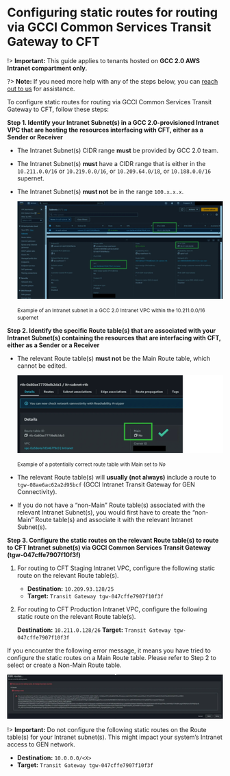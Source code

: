 # Configuring static routes for routing via GCCI Common Services Transit Gateway to CFT

!> **Important:** This guide applies to tenants hosted on **GCC 2.0 AWS Intranet compartment only**.

?> **Note:** If you need more help with any of the steps below, you can [reach out to us](http://go.gov.sg/cft-sm) for assistance.


To configure static routes for routing via GCCI Common Services Transit Gateway to CFT, follow these steps:

**Step 1.	Identify your Intranet Subnet(s) in a GCC 2.0-provisioned Intranet VPC that are hosting the resources interfacing with CFT, either as a Sender or Receiver**

- The Intranet Subnet(s) CIDR range **must** be provided by GCC 2.0 team.
- The Intranet Subnet(s) **must** have a CIDR range that is either in the `10.211.0.0/16` or `10.219.0.0/16`, or `10.209.64.0/18`, or `10.188.0.0/16` supernet.
- The Intranet Subnet(s) **must not** be in the range `100.x.x.x`.

    ![tgw](/assets/tgw.png)
 
    <small>Example of an Intranet subnet in a GCC 2.0 Intranet VPC within the 10.211.0.0/16 supernet</small>

**Step 2. Identify the specific Route table(s) that are associated with your Intranet Subnet(s) containing the resources that are interfacing with CFT, either as a Sender or a Receiver**

- The relevant Route table(s) **must not** be the Main Route table, which cannot be edited.
 
    ![route-table](/assets/route-table.png)

    <small>Example of a potentially correct route table with Main set to *No*</small>

- The relevant Route table(s) will **usually (not always)** include a route to `tgw-08ae6ac62a2d95bcf` (GCCI Intranet Transit Gateway for GEN Connectivity).

- If you do not have a “non-Main” Route table(s) associated with the relevant Intranet Subnet(s), you would first have to create the “non-Main” Route table(s) and associate it with the relevant Intranet Subnet(s).

**Step 3. Configure the static routes on the relevant Route table(s) to route to CFT Intranet subnet(s) via GCCI Common Services Transit Gateway (tgw-047cffe7907f10f3f)**

1. For routing to CFT Staging Intranet VPC, configure the following static route on the relevant Route table(s).
    - **Destination:** `10.209.93.128/25`
    - **Target:** `Transit Gateway tgw-047cffe7907f10f3f`

2. For routing to CFT Production Intranet VPC, configure the following static route on the relevant Route table(s).

    **Destination:** `10.211.0.128/26`
    **Target:** `Transit Gateway tgw-047cffe7907f10f3f`

If you encounter the following error message, it means you have tried to configure the static routes on a Main Route table. Please refer to Step 2 to select or create a Non-Main Route table.
 
![route-error](/assets/route-error.png)

!> **Important:** Do not configure the following static routes on the Route table(s) for your Intranet subnet(s). This might impact your system’s Intranet access to GEN network.

- **Destination:** `10.0.0.0/<X>`
- **Target:** `Transit Gateway tgw-047cffe7907f10f3f`

